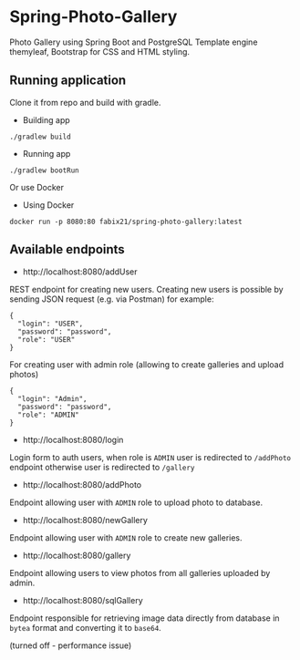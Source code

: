 # Spring-Photo-Gallery
Photo Gallery using Spring Boot and PostgreSQL
Template engine themyleaf, Bootstrap for CSS and HTML styling.



## Running application

Clone it from repo and build with gradle.
* Building app
```
./gradlew build
```
* Running app
```
./gradlew bootRun
```
Or use Docker
* Using Docker

```
docker run -p 8080:80 fabix21/spring-photo-gallery:latest
```

## Available endpoints
* http://localhost:8080/addUser

REST endpoint for creating new users.
Creating new users is possible by sending JSON request (e.g. via Postman)
for example:
```
{
  "login": "USER",
  "password": "password",
  "role": "USER"
}

```
For creating user with admin role (allowing to create galleries and upload photos)
```
{
  "login": "Admin",
  "password": "password",
  "role": "ADMIN"
}
```

* http://localhost:8080/login

Login form to auth users, when role is `ADMIN` user is redirected to `/addPhoto` endpoint otherwise user is redirected to `/gallery`

* http://localhost:8080/addPhoto

Endpoint allowing user with `ADMIN` role to upload photo to database.

* http://localhost:8080/newGallery

Endpoint allowing user with `ADMIN` role to create new galleries.

* http://localhost:8080/gallery

Endpoint allowing users to view photos from all galleries uploaded by admin.

* http://localhost:8080/sqlGallery

Endpoint responsible for retrieving image data directly from database in `bytea` format and converting it to `base64`.

(turned off - performance issue)

